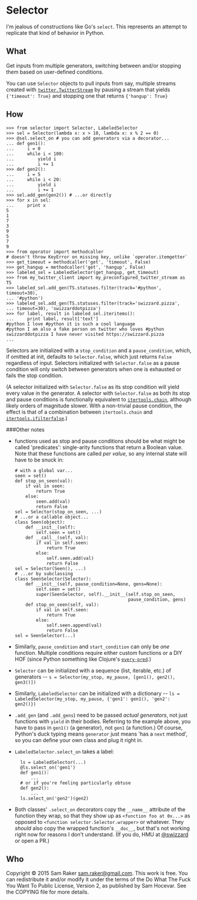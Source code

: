 # Selector
I'm jealous of constructions like Go's `select`. This represents an attempt
to replicate that kind of behavior in Python.

## What
Get inputs from multiple generators, switching between and/or stopping them
based on user-defined conditions.

You can use `Selector` objects to pull inputs from say, multiple streams
created with [`twitter.TwitterStream`](https://github.com/sixohsix/twitter#the-twitterstream-class)
by pausing a stream that yields `{'timeout': True}` and stopping one that
returns `{'hangup': True}`

## How

    >>> from selector import Selector, LabeledSelector
    >>> sel = Selector(lambda x: x > 10, lambda x: x % 2 == 0)
    >>> @sel.select_on # you can add generators via a decorator...
    ... def gen1():
    ...     i = 0
    ...     while i < 100:
    ...         yield i
    ...         i += 1
    >>> def gen2():
    ...     i = 5
    ...     while i < 20:
    ...         yield i
    ...         i += 1
    >>> sel.add_gen(gen2()) # ...or directly
    >>> for x in sel:
    ...     print x
    5
    1
    7
    3
    9
    5
    7
    9
    >>> from operator import methodcaller
    # doesn't throw KeyError on missing key, unlike `operator.itemgetter`
    >>> get_timeout = methodcaller('get', 'timeout', False)
    >>> get_hangup = methodcaller('get', 'hangup', False)
    >>> labeled_sel = LabeledSelector(get_hangup, get_timeout)
    >>> from my_twitter_client import my_preconfigured_twitter_stream as TS
    >>> labeled_sel.add_gen(TS.statuses.filter(track='#python', timeout=30),
    ... '#python')
    >>> labeled_sel.add_gen(TS.statuses.filter(track='swizzard.pizza',
    ... timeout=30), 'swizzarddotpizza')
    >>> for label, result in labeled_sel.iteritems():
    ...     print label, result['text']
    #python I love #python it is such a cool language
    #python I am also a fake person on twitter who loves #python
    swizzarddotpizza I have never visited https://swizzard.pizza
    ...

Selectors are initialized with a `stop_condition` and a `pause_condition`,
which, if omitted at init, defaults to `Selector.false`, which just returns
`False` regardless of input. Selectors initialized with `Selector.false` as
a pause condition will only switch between generators when one is exhausted
or fails the stop condition.

(A selector initialized with `Selector.false` as its stop condition will yield
every value in the generator. A selector with `Selector.false` as both its stop
and pause conditions is functionally equivalent to [`itertools.chain`](https://docs.python.org/2/library/itertools.html#itertools.chain),
although likely orders of magnitude slower. With a non-trivial pause condition,
the effect is that of a combination between `itertools.chain` and
[`itertools.ifilterfalse`](https://docs.python.org/2/library/itertools.html#itertools.ifilterfalse).)

###Other notes
* functions used as stop and pause conditions should be what might be called
  'predicates': single-arity functions that return a Boolean value. Note that
  these functions are called _per value_, so any internal state will have to
  be snuck in:

      # with a global var...
      seen = set()
      def stop_on_seen(val):
          if val in seen:
              return True
          else:
              seen.add(val)
              return False
      sel = Selector(stop_on_seen, ...)
      # ...or a callable object...
      class Seen(object):
          def __init__(self):
              self.seen = set()
          def __call__(self, val):
              if val in self.seen:
                  return True
              else:
                  self.seen.add(val)
                  return False
      sel = Selector(Seen(), ...)
      # ...or by subclassing
      class SeenSelector(Selector):
          def __init__(self, pause_condition=None, gens=None):
              self.seen = set()
              super(SeenSelector, self).__init__(self.stop_on_seen,
                                                 pause_condition, gens)
          def stop_on_seen(self, val):
              if val in self.seen:
                  return True
              else:
                  self.seen.append(val)
                  return False
      sel = SeenSelector(...)

* Similarly, `pause_condition` and `start_condition` can only be _one_
  function. Multiple conditions require either custom functions or a DIY
  HOF (since Python something like Clojure's
  [`every-pred`](http://conj.io/store/v1/org.clojure/clojure/1.7.0-beta3/clj/clojure.core/every-pred).)

* `Selector` can be initialized with a sequence (list, iterable, etc.) of
  generators -- `s = Selector(my_stop, my_pause, [gen1(), gen2(), gen3()])`
* Similarly, `LabeledSelector` can be initialized with a dictionary --
  `ls = LabeledSelector(my_stop, my_pause, {'gen1': gen1(), 'gen2': gen2()})`
* `.add_gen` (and `.add_gens`) need to be passed _actual generators_, not
  just functions with `yield` in their bodies. Referring to the example above,
  you have to pass in `gen1()` (a generator), not `gen1` (a function.) Of
  course, Python's duck typing means `generator` just means 'has a `next`
  method', so you can define your own class and plug it right in.
* `LabeledSelector.select_on` takes a label:

        ls = LabeledSelector(...)
        @ls.select_on('gen1')
        def gen1():
            ...
        # or if you're feeling particularly obtuse
        def gen2():
            ...
        ls.select_on('gen2')(gen2)

* Both classes' `.select_on` decorators copy the `__name__` attribute of the
  function they wrap, so that they show up as `<function foo at 0x...>` as
  opposed to `<function selector.Selector.wrapper>` or whatever. They
  _should_ also copy the wrapped function's `__doc__`, but that's not
  working right now for reasons I don't understand. (If you do, HMU at
  [@swizzard](https://twitter.com/swizzard) or open a PR.)


## Who
Copyright © 2015 Sam Raker <sam.raker@gmail.com>.
This work is free. You can redistribute it and/or modify it under the
terms of the Do What The Fuck You Want To Public License, Version 2,
as published by Sam Hocevar. See the COPYING file for more details.

